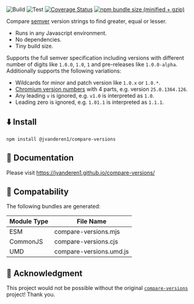![Build](https://github.com/jvanderen1/compare-versions/actions/workflows/build.yml/badge.svg?branch=main&event=push)
![Test](https://github.com/jvanderen1/compare-versions/actions/workflows/test.yml/badge.svg?branch=main&event=push)
[![Coverage Status](https://coveralls.io/repos/github/jvanderen1/compare-versions/badge.svg?branch=main)](https://coveralls.io/github/jvanderen1/compare-versions?branch=main)
[![npm bundle size (minified + gzip)](https://img.shields.io/bundlephobia/minzip/@jvanderen1compare-versions.svg)](https://bundlephobia.com/package/@jvanderen1/compare-versions)

Compare [semver](https://semver.org/) version strings to find greater, equal or lesser.

- Runs in any Javascript environment.
- No dependencies.
- Tiny build size.

Supports the full semver specification including versions with different number of digits like `1.0.0`, `1.0`, `1` and pre-releases like `1.0.0-alpha`. Additionally supports the following variations:

- Wildcards for minor and patch version like `1.0.x` or `1.0.*`.
- [Chromium version numbers](https://www.chromium.org/developers/version-numbers) with 4 parts, e.g. version `25.0.1364.126`.
- Any leading `v` is ignored, e.g. `v1.0` is interpreted as `1.0`.
- Leading zero is ignored, e.g. `1.01.1` is interpreted as `1.1.1`.

## ⬇️ Install

```shell
npm install @jvanderen1/compare-versions
```

## 📕 Documentation

Please visit https://jvanderen1.github.io/compare-versions/

## 🤝 Compatability

The following bundles are generated:

| Module Type | File Name               |
| ----------- | ----------------------- |
| ESM         | compare-versions.mjs    |
| CommonJS    | compare-versions.cjs    |
| UMD         | compare-versions.umd.js |

## 🙌 Acknowledgment

This project would not be possible without the original [`compare-versions`](https://github.com/omichelsen/compare-versions) project! Thank you.
